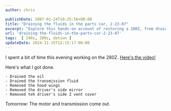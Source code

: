```yaml
---
author: chris

publishDate: 2007-02-24T10:25:56+00:00
title: "Draining the fluids in the parts car, 2-23-07"
excerpt: "Explore this hands-on account of restoring a 280Z, from draining fluids to removing parts, preparing for motor removal."
url: 'draining-the-fluids-in-the-parts-car-2-23-07'
tags:  [ 240z, 280z, datsun ] 
updateDate: 2024-11-15T12:15:17-06:00
---
```


I spent a bit of time this evening working on the 280Z.  [Here's the video!](/draining-the-fluids-in-the-parts-car-2-23-07)

Here's what I got done.

    - Drained the oil
    - Drained the transmission fluid
    - Removed the hood wings
    - Removed the driver's side mirror
    - Removed teh driver's side Z vent cover
                 
Tomorrow: The motor and transmission come out.
